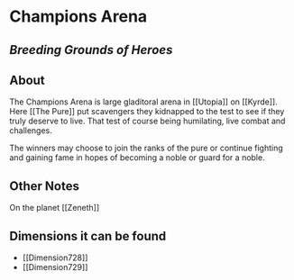 # Champions Arena
## *Breeding Grounds of Heroes*

## About
The Champions Arena is large gladitoral arena in [[Utopia]] on [[Kyrde]]. Here [[The Pure]] put scavengers they kidnapped to the test to see if they truly deserve to live. That test of course being humilating, live combat and challenges. 

The winners may choose to join the ranks of the pure or continue fighting and gaining fame in hopes of becoming a noble or guard for a noble.

## Other Notes
On the planet [[Zeneth]]

## Dimensions it can be found
- [[Dimension728]]
- [[Dimension729]]